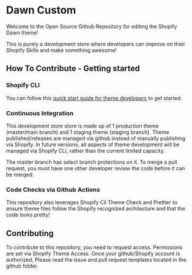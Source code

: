 # Dawn Custom

Welcome to the Open Source Github Repository for editing the Shopify Dawn theme!

This is purely a development store where developers can improve on their Shopify Skills and make something awesome!

## How To Contribute - Getting started

### Shopify CLI

You can follow this [quick start guide for theme developers](https://github.com/Shopify/shopify-cli#quick-start-guide-for-theme-developers) to get started.

### Continuous Integration

This development store store is made up of 1 production theme (master/main branch) and 1 staging theme (staging branch). Theme published/releases are managed via github instead of manually publishing via Shopify. In future versions, all aspects of theme development will be managed via Shopify CLI, rather than the current limited capacity.

The master branch has select branch protections on it. To merge a pull request, you must have one other developer review the code before it can be merged.

### Code Checks via Github Actions

This repository also leverages Shopify Cli Theme Check and Prettier to ensure theme files follow the Shopify recognized architecture and that the code looks pretty!

## Contributing

To contribute to this repository, you need to request access. Permissions are set via Shopify Theme Access. Once your github/Shopify account is authorized, Please read the issue and pull request templates located in the github folder.

```

```
